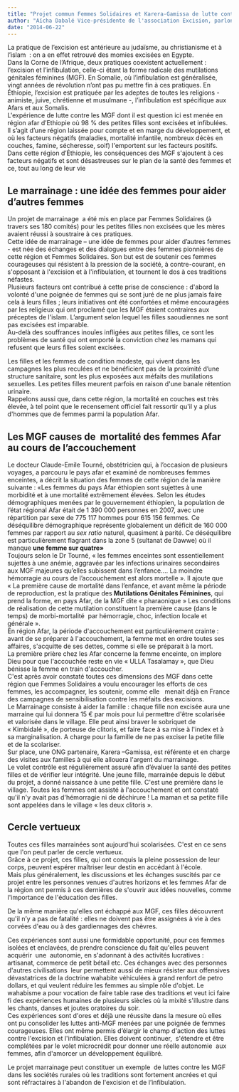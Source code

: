 ```yaml
---
title: "Projet commun Femmes Solidaires et Karera-Gamissa de lutte contre les MGF en région Afar d'Ethiopie"
author: "Aïcha Dabalé Vice-présidente de l'association Excision, parlons-en !"
date: "2014-06-22"
---
```


La pratique de l’excision est antérieure au judaïsme, au christianisme et à l’islam  : on a en effet retrouvé des momies excisées en Egypte.  
Dans la Corne de l’Afrique, deux pratiques coexistent actuellement : l’excision et l’infibulation, celle-ci étant la forme radicale des mutilations génitales féminines (MGF). En Somalie, où l’infibulation est généralisée, vingt années de révolution n’ont pas pu mettre fin à ces pratiques. En Éthiopie, l’excision est pratiquée par les adeptes de toutes les religions - animiste, juive, chrétienne et musulmane -, l’infibulation est spécifique aux Afars et aux Somalis.  
L'expérience de lutte contre les MGF dont il est question ici est menée en région afar d’Ethiopie où 98 % des petites filles sont excisées et infibulées. Il s’agit d’une région laissée pour compte et en marge du développement, et où les facteurs négatifs (maladies, mortalité infantile, nombreux décès en couches, famine, sécheresse, soif) l'emportent sur les facteurs positifs.  
Dans cette région d’Éthiopie, les conséquences des MGF s'ajoutent à ces facteurs négatifs et sont désastreuses sur le plan de la santé des femmes et ce, tout au long de leur vie 
## Le marrainage : une idée des femmes pour aider d’autres femmes

Un projet de marrainage  a été mis en place par Femmes Solidaires (à travers ses 180 comités) pour les petites filles non excisées que les mères avaient réussi à soustraire à ces pratiques.  
Cette idée de marrainage – une idée de femmes pour aider d’autres femmes - est née des échanges et des dialogues entre des femmes pionnières de cette région et Femmes Solidaires. Son but est de soutenir ces femmes courageuses qui résistent à la pression de la société, à contre-courant, en s'opposant à l'excision et à l'infibulation, et tournent le dos à ces traditions néfastes.  
Plusieurs facteurs ont contribué à cette prise de conscience : d'abord la volonté d'une poignée de femmes qui se sont juré de ne plus jamais faire cela à leurs filles ; leurs initiatives ont été confortées et même encouragées par les religieux qui ont proclamé que les MGF étaient contraires aux préceptes de l'islam. L’argument selon lequel les filles saoudiennes ne sont pas excisées est imparable.  
Au-delà des souffrances inouïes infligées aux petites filles, ce sont les problèmes de santé qui ont emporté la conviction chez les mamans qui refusent que leurs filles soient excisées.

Les filles et les femmes de condition modeste, qui vivent dans les campagnes les plus reculées et ne bénéficient pas de la proximité d’une structure sanitaire, sont les plus exposées aux méfaits des mutilations sexuelles. Les petites filles meurent parfois en raison d'une banale rétention urinaire.  
Rappelons aussi que, dans cette région, la mortalité en couches est très élevée, à tel point que le recensement officiel fait ressortir qu'il y a plus d'hommes que de femmes parmi la population Afar.

## Les MGF causes de  mortalité des femmes Afar au cours de l’accouchement

Le docteur Claude-Emile Tourné, obstétricien qui, à l’occasion de plusieurs voyages, a parcouru le pays afar et examiné de nombreuses femmes enceintes, a décrit la situation des femmes de cette région de la manière suivante : «Les femmes du pays Afar éthiopien sont sujettes à une morbidité et à une mortalité extrêmement élevées. Selon les études démographiques menées par le gouvernement éthiopien, la population de l’état régional Afar était de 1 390 000 personnes en 2007, avec une répartition par sexe de 775 117 hommes pour 615 156 femmes. Ce déséquilibre démographique représente globalement un déficit de 160 000 femmes par rapport au _sex ratio_ naturel, quasiment à parité. Ce déséquilibre est particulièrement flagrant dans la zone 5 (sultanat de Dawwe) où il manque **une femme sur quatre»**    
Toujours selon le Dr Tourné, « les femmes enceintes sont essentiellement sujettes à une anémie, aggravée par les infections urinaires secondaires aux MGF majeures qu’elles subissent dans l’enfance…. La moindre hémorragie au cours de l’accouchement est alors mortelle ». Il ajoute que « La première cause de mortalité dans l’enfance, et avant même la période de reproduction, est la pratique des **Mutilations Génitales Féminines**, qui prend la forme, en pays Afar, de la MGF dite « pharaonique » Les conditions de réalisation de cette mutilation constituent la première cause (dans le temps) de morbi-mortalité  par hémorragie, choc, infection locale et générale ».  
En région Afar, la période d'accouchement est particulièrement crainte : avant de se préparer à l'accouchement, la femme met en ordre toutes ses affaires, s'acquitte de ses dettes, comme si elle se préparait à la mort.  
La première prière chez les Afar concerne la femme enceinte, on implore Dieu pour que l'accouchée reste en vie « ULLA Tasalamay », que Dieu bénisse la femme en train d'accoucher.  
C'est après avoir constaté toutes ces dimensions des MGF dans cette région que Femmes Solidaires a voulu encourager les efforts de ces femmes, les accompagner, les soutenir, comme elle   menait déjà en France des campagnes de sensibilisation contre les méfaits des excisions.  
Le Marrainage consiste à aider la famille : chaque fille non excisée aura une marraine qui lui donnera 15 € par mois pour lui permettre d'être scolarisée et valorisée dans le village. Elle peut ainsi braver le sobriquet de « Kimbidalé », de porteuse de clitoris, et faire face à sa mise à l'index et à sa marginalisation. A charge pour la famille de ne pas exciser la petite fille et de la scolariser.  
Sur place, une ONG partenaire, Karera –Gamissa, est référente et en charge des visites aux familles à qui elle allouera l'argent du marrainage.  
Le volet contrôle est régulièrement assuré afin d’évaluer la santé des petites filles et de vérifier leur intégrité. Une jeune fille, marrainée depuis le début du projet, a donné naissance à une petite fille. C'est une première dans le village. Toutes les femmes ont assisté à l'accouchement et ont constaté qu'il n'y avait pas d'hémorragie ni de déchirure ! La maman et sa petite fille sont appelées dans le village « les deux clitoris ».

## Cercle vertueux

Toutes ces filles marrainées sont aujourd'hui scolarisées. C'est en ce sens que l'on peut parler de cercle vertueux.  
Grâce à ce projet, ces filles, qui ont conquis la pleine possession de leur corps, peuvent espérer maîtriser leur destin en accédant à l'école.  
Mais plus généralement, les discussions et les échanges suscités par ce projet entre les personnes venues d'autres horizons et les femmes Afar de la région ont permis à ces dernières de s'ouvrir aux idées nouvelles, comme l'importance de l'éducation des filles.

De la même manière qu'elles ont échappé aux MGF, ces filles découvrent qu'il n’y a pas de fatalité : elles ne doivent pas être assignées à vie à des corvées d'eau ou à des gardiennages des chèvres.

Ces expériences sont aussi une formidable opportunité, pour ces femmes isolées et enclavées, de prendre conscience du fait qu'elles peuvent acquérir  une  autonomie, en s'adonnant à des activités lucratives : artisanat, commerce de petit bétail etc. Ces échanges avec des personnes d'autres civilisations  leur permettent aussi de mieux résister aux offensives dévastatrices de la doctrine wahabite véhiculées à grand renfort de petro dollars, et qui veulent réduire les femmes au simple rôle d'objet. Le wahabisme a pour vocation de faire table rase des traditions et veut ici faire fi des expériences humaines de plusieurs siècles où la mixité s'illustre dans les chants, danses et joutes oratoires du soir.  
Ces expériences sont d'ores et déjà une réussite dans la mesure où elles ont pu consolider les luttes anti-MGF menées par une poignée de femmes courageuses. Elles ont même permis d’élargir le champ d'action des luttes contre l'excision et l'infibulation. Elles doivent continuer,  s'étendre et être complétées par le volet microcrédit pour donner une réelle autonomie  aux femmes, afin d'amorcer un développement équilibré.

Le projet marrainage peut constituer un exemple  de luttes contre les MGF dans les sociétés rurales où les traditions sont fortement ancrées et qui sont réfractaires à l'abandon de l'excision et de l’infibulation.